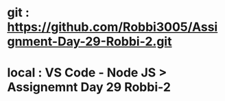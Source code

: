 # git : https://github.com/Robbi3005/Assignment-Day-29-Robbi-2.git

# local : VS Code - Node JS > Assignemnt Day 29 Robbi-2